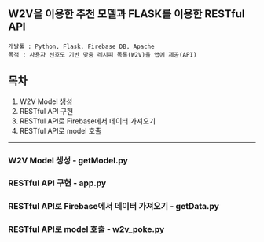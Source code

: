 W2V을 이용한 추천 모델과 FLASK를 이용한 RESTful API
--------------------------------------------------

```
개발툴 : Python, Flask, Firebase DB, Apache
목적 : 사용자 선호도 기반 맞춤 레시피 목록(W2V)을 앱에 제공(API)
```
   
   
## 목차
1. W2V Model 생성
2. RESTful API 구현
3. RESTful API로 Firebase에서 데이터 가져오기
4. RESTful API로 model 호출
--------------------------------------------------
   
   
   

### W2V Model 생성 - getModel.py
>
>
   
   
   
   
### RESTful API 구현 - app.py
> 
   
   
   
   
   
### RESTful API로 Firebase에서 데이터 가져오기 - getData.py
> 
   
   
   
   
### RESTful API로 model 호출 - w2v_poke.py
> 

   

